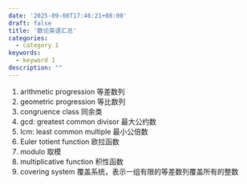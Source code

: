 ```yaml
---
date: '2025-09-08T17:46:21+08:00'
draft: false
title: '数论英语汇总'
categories:
  - category 1
keywords:
  - keyword 1
description: ""
---
```



1. arithmetic progression 等差数列
2. geometric progression 等比数列
3. congruence class 同余类
4. gcd: greatest common divisor 最大公约数
5. lcm: least common multiple 最小公倍数
6. Euler totient function 欧拉函数
7. modulo 取模
8. multiplicative function 积性函数
9. covering system 覆盖系统，表示一组有限的等差数列覆盖所有的整数
